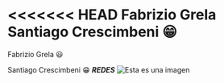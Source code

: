 <<<<<<< HEAD
Fabrizio Grela
Santiago Crescimbeni :grin:
=======
Fabrizio Grela :smiley:


Santiago Crescimbeni :grin:
***REDES***
![Esta es una imagen](https://myoctocat.com/assets/images/base-octocat.svg)
